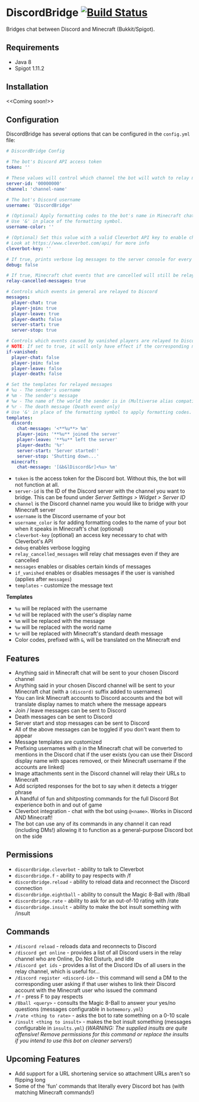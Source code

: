 # DiscordBridge [![Build Status](https://travis-ci.org/the-obsidian/DiscordBridge.svg?branch=master)](https://travis-ci.org/the-obsidian/DiscordBridge)

Bridges chat between Discord and Minecraft (Bukkit/Spigot).

## Requirements

* Java 8
* Spigot 1.11.2

## Installation

<<Coming soon!>>

## Configuration

DiscordBridge has several options that can be configured in the `config.yml` file:

```yaml
# DiscordBridge Config

# The bot's Discord API access token
token: ''

# These values will control which channel the bot will watch to relay messages to and from the server.
server-id: '00000000'
channel: 'channel-name'

# The bot's Discord username
username: 'DiscordBridge'

# (Optional) Apply formatting codes to the bot's name in Minecraft chat.
# Use '&' in place of the formatting symbol.
username-color: ''

# (Optional) Set this value with a valid Cleverbot API key to enable chatting with Cleverbot
# Look at https://www.cleverbot.com/api/ for more info
cleverbot-key: ''

# If true, prints verbose log messages to the server console for every action
debug: false

# If true, Minecraft chat events that are cancelled will still be relayed to Discord.
relay-cancelled-messages: true

# Controls which events in general are relayed to Discord
messages:
  player-chat: true
  player-join: true
  player-leave: true
  player-death: false
  server-start: true
  server-stop: true

# Controls which events caused by vanished players are relayed to Discord
# NOTE: If set to true, it will only have effect if the corresponding message above is also set to true
if-vanished:
  player-chat: false
  player-join: false
  player-leave: false
  player-death: false

# Set the templates for relayed messages
# %u - The sender's username
# %m - The sender's message
# %w - The name of the world the sender is in (Multiverse alias compatible)
# %r - The death message (Death event only)
# Use '&' in place of the formatting symbol to apply formatting codes.
templates:
  discord:
    chat-message: '<**%u**> %m'
    player-join: '**%u** joined the server'
    player-leave: '**%u** left the server'
    player-death: '%r'
    server-start: 'Server started!'
    server-stop: 'Shutting down...'
  minecraft:
    chat-message: '[&b&lDiscord&r]<%u> %m'
```

* `token` is the access token for the Discord bot. Without this, the bot will not function at all.
* `server-id` is the ID of the Discord server with the channel you want to bridge.  This can be found under *Server Settings > Widget > Server ID*
* `channel` is the Discord channel name you would like to bridge with your Minecraft server
* `username` is the Discord username of your bot
* `username_color` is for adding formatting codes to the name of your bot when it speaks in Minecraft's chat (optional)
* `cleverbot-key` (optional) an access key necessary to chat with Cleverbot's API
* `debug` enables verbose logging
* `relay_cancelled_messages` will relay chat messages even if they are cancelled
* `messages` enables or disables certain kinds of messages
* `if_vanished` enables or disables messages if the user is vanished (applies after `messages`)
* `templates` - customize the message text 

**Templates**

- `%u` will be replaced with the username 
- `%d` will be replaced with the user's display name
- `%m` will be replaced with the message
- `%w` will be replaced with the world name
- `%r` will be replaced with Minecraft's standard death message
- Color codes, prefixed with `&`, will be translated on the Minecraft end

## Features

* Anything said in Minecraft chat will be sent to your chosen Discord channel
* Anything said in your chosen Discord channel will be sent to your Minecraft chat (with a `(discord)` suffix added to usernames)
* You can link Minecraft accounts to Discord accounts and the bot will translate display names to match where the message appears
* Join / leave messages can be sent to Discord
* Death messages can be sent to Discord
* Server start and stop messages can be sent to Discord
* All of the above messages can be toggled if you don't want them to appear
* Message templates are customized
* Prefixing usernames with `@` in the Minecraft chat will be converted to mentions in the Discord chat if the user exists (you can use their Discord display name with spaces removed, or their Minecraft username if the accounts are linked)
* Image attachments sent in the Discord channel will relay their URLs to Minecraft
* Add scripted responses for the bot to say when it detects a trigger phrase
* A handful of fun and shitposting commands for the full Discord Bot experience both in and out of game
* Cleverbot integration - chat with the bot using `@<name>`. Works in Discord AND Minecraft!
* The bot can use any of its commands in any channel it can read (including DMs!) allowing it to function as a general-purpose Discord bot on the side

## Permissions

- `discordbridge.cleverbot` - ability to talk to Cleverbot
- `discordbridge.f` - ability to pay respects with /f
- `discordbridge.reload` - ability to reload data and reconnect the Discord connection
- `discordbridge.eightball` - ability to consult the Magic 8-Ball with /8ball
- `discordbridge.rate` - ability to ask for an out-of-10 rating with /rate
- `discordbridge.insult` - ability to make the bot insult something with /insult

## Commands

- `/discord reload` - reloads data and reconnects to Discord
- `/discord get online` - provides a list of all Discord users in the relay channel who are Online, Do Not Disturb, and Idle
- `/discord get ids` - provides a list of the Discord IDs of all users in the relay channel, which is useful for...
- `/discord register <discord-id>` - this command will send a DM to the corresponding user asking if that user wishes to link their Discord account with the Minecraft user who issued the command
- `/f` - press F to pay respects
- `/8ball <query>` - consults the Magic 8-Ball to answer your yes/no questions (messages configurable in `botmemory.yml`)
- `/rate <thing to rate>` - asks the bot to rate something on a 0-10 scale
- `/insult <thing to insult>` - makes the bot insult something (messages configurable in `insults.yml`) (*WARNING: The supplied insults are quite offensive! Remove permissions for this command or replace the insults if you intend to use this bot on cleaner servers!*)

## Upcoming Features

* Add support for a URL shortening service so attachment URLs aren't so flipping long
* Some of the 'fun' commands that literally every Discord bot has (with matching Minecraft commands!)
